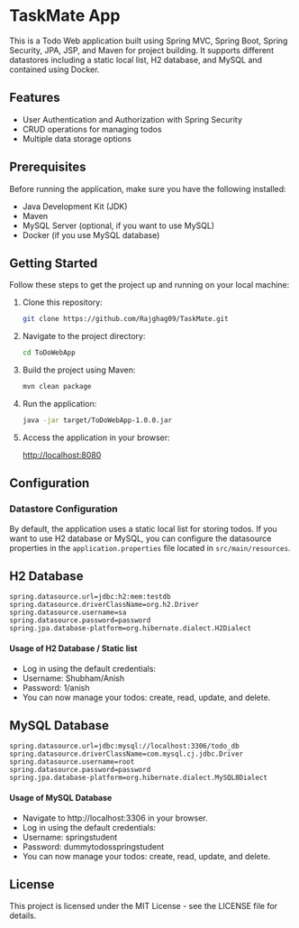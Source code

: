 # TaskMate App

This is a Todo Web application built using Spring MVC, Spring Boot, Spring Security, JPA, JSP, and Maven for project building. It supports different datastores including a static local list, H2 database, and MySQL and contained using Docker.

## Features

- User Authentication and Authorization with Spring Security
- CRUD operations for managing todos
- Multiple data storage options

## Prerequisites

Before running the application, make sure you have the following installed:

- Java Development Kit (JDK)
- Maven
- MySQL Server (optional, if you want to use MySQL)
- Docker (if you use MySQL database)

## Getting Started

Follow these steps to get the project up and running on your local machine:

1. Clone this repository:

    ```bash
    git clone https://github.com/Rajghag09/TaskMate.git
    ```

2. Navigate to the project directory:

    ```bash
    cd ToDoWebApp
    ```

3. Build the project using Maven:

    ```bash
    mvn clean package
    ```

4. Run the application:

    ```bash
    java -jar target/ToDoWebApp-1.0.0.jar
    ```

5. Access the application in your browser:

    [http://localhost:8080](http://localhost:8080)

## Configuration

### Datastore Configuration

By default, the application uses a static local list for storing todos. If you want to use H2 database or MySQL, you can configure the datasource properties in the `application.properties` file located in `src/main/resources`.

## H2 Database

```properties
spring.datasource.url=jdbc:h2:mem:testdb
spring.datasource.driverClassName=org.h2.Driver
spring.datasource.username=sa
spring.datasource.password=password
spring.jpa.database-platform=org.hibernate.dialect.H2Dialect
```

#### Usage of H2 Database / Static list
- Log in using the default credentials:
- Username: Shubham/Anish
- Password: 1/anish
- You can now manage your todos: create, read, update, and delete.

## MySQL Database

```properties
spring.datasource.url=jdbc:mysql://localhost:3306/todo_db
spring.datasource.driverClassName=com.mysql.cj.jdbc.Driver
spring.datasource.username=root
spring.datasource.password=password
spring.jpa.database-platform=org.hibernate.dialect.MySQL8Dialect
```

#### Usage of MySQL Database
- Navigate to http://localhost:3306 in your browser.
- Log in using the default credentials:
- Username: springstudent
- Password: dummytodosspringstudent
- You can now manage your todos: create, read, update, and delete.

## License
This project is licensed under the MIT License - see the LICENSE file for details.
